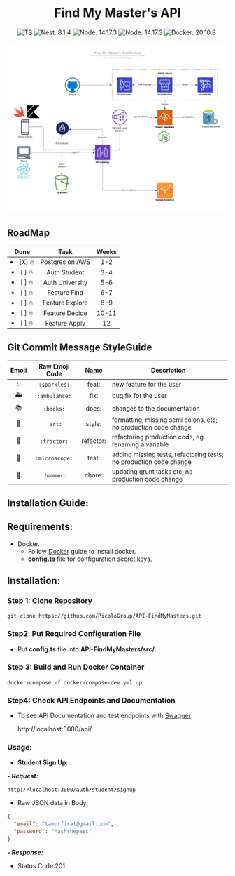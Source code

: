 <h1 align="center"> 
  Find My Master's API
</h1>

<!-- badges -->
<p align="center">

<!-- language -->
<img src="https://badgen.net/badge/-/TypeScript/blue?icon=typescript&label" alt="TS">
<img src="https://img.shields.io/badge/Nest-v8.1.4-red" alt="Nest: 8.1.4">
<img src="https://img.shields.io/badge/Node-v14.17.3-green" alt="Node: 14.17.3">
<img src="https://img.shields.io/badge/AWS-orange" alt="Node: 14.17.3">
<img src="https://img.shields.io/badge/Docker-blue" alt="Docker: 20.10.8">
<img src="https://img.shields.io/badge/PostgreSQL-yellow" alt="">
<!-- <img src="https://github.com/<OWNER>/<REPOSITORY>/actions/workflows/<WORKFLOW_FILE>/badge.svg" alt="Node: 14.17.3"> -->
	
</p>

![](https://github.com/PicoloGroup/API-FindMyMasters/blob/develop/assets/architecture.jpeg)

## RoadMap

|         Done         |      Task       | Weeks |
| :------------------: | :-------------: | :---: |
| <li>[X] :fire: </li> | Postgres on AWS |  1-2  |
| <li>[ ] :fire: </li> |  Auth Student   |  3-4  |
| <li>[ ] :fire: </li> | Auth University |  5-6  |
| <li>[ ] :fire: </li> |  Feature Find   |  6-7  |
| <li>[ ] :fire: </li> | Feature Explore |  8-9  |
| <li>[ ] :fire: </li> | Feature Decide  | 10-11 |
| <li>[ ] :fire: </li> |  Feature Apply  |  12   |

## Git Commit Message StyleGuide

|    Emoji     | Raw Emoji Code |   Name    | Description                                                        |
| :----------: | :------------: | :-------: | ------------------------------------------------------------------ |
|  :sparkles:  |  `:sparkles:`  |   feat:   | new feature for the user                                           |
| :ambulance:  | `:ambulance:`  |   fix:    | bug fix for the user                                               |
|   :books:    |   `:books:`    |   docs:   | changes to the documentation                                       |
|    :art:     |    `:art:`     |  style:   | formatting, missing semi colons, etc; no production code change    |
|  :tractor:   |  `:tractor:`   | refactor: | refactoring production code, eg. renaming a variable               |
| :microscope: | `:microscope:` |   test:   | adding missing tests, refactoring tests; no production code change |
|   :hammer:   |   `:hammer:`   |  chore:   | updating grunt tasks etc; no production code change                |

## Installation Guide:

## Requirements:

- Docker.
  - Follow [Docker](https://docs.docker.com/get-started/overview/) guide to install docker.
  - **[config.ts](https://docs.docker.com/get-started/overview/)** file for configuration secret keys.

## Installation:

### Step 1: Clone Repository

    git clone https://github.com/PicoloGroup/API-FindMyMasters.git

### Step2: Put Required Configuration File

- Put **config.ts** file into **API-FindMyMasters/src/**.

### Step 3: Build and Run Docker Container

    docker-compose -f docker-compose-dev.yml up

### Step4: Check API Endpoints and Documentation

- To see API Documentation and test endpoints with [Swagger](https://swagger.io/)

  http://localhost:3000/api/

### Usage:

- **Student Sign Up:**

**_- Request:_**

```
http://localhost:3000/auth/student/signup
```

- Raw JSON data in Body.

```json
{
  "email": "tamurfirat@gmail.com",
  "password": "hashthepass"
}
```

**_- Response:_**

- Status Code 201.
